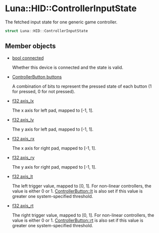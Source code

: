 # Luna::HID::ControllerInputState
The fetched input state for one generic game controller. 

```c++
struct Luna::HID::ControllerInputState
```

## Member objects
* [bool connected](struct_luna_1_1_h_i_d_1_1_controller_input_state_1ab36823025f12a809217f7771125658c2.md)

    Whether this device is connected and the state is valid. 

* [ControllerButton buttons](struct_luna_1_1_h_i_d_1_1_controller_input_state_1a73754ea6de21a25d84d0ba24a5a35869.md)

    A combination of bits to represent the pressed state of each button (1 for pressed, 0 for not pressed). 

* [f32 axis_lx](struct_luna_1_1_h_i_d_1_1_controller_input_state_1af717a1deeecad99e882d49e0b18115b5.md)

    The x axis for left pad, mapped to [-1, 1]. 

* [f32 axis_ly](struct_luna_1_1_h_i_d_1_1_controller_input_state_1ad6f994eb1c0560ee407c567b108c717a.md)

    The y axis for left pad, mapped to [-1, 1]. 

* [f32 axis_rx](struct_luna_1_1_h_i_d_1_1_controller_input_state_1a28914c1cb9d4aae0135f3aa09eeb7614.md)

    The x axis for right pad, mapped to [-1, 1]. 

* [f32 axis_ry](struct_luna_1_1_h_i_d_1_1_controller_input_state_1acfe37614e8933cd923d3790541b9464b.md)

    The y axis for right pad, mapped to [-1, 1]. 

* [f32 axis_lt](struct_luna_1_1_h_i_d_1_1_controller_input_state_1a54bdf2e05c572a60ac46f927dc163ae8.md)

    The left trigger value, mapped to [0, 1]. For non-linear controllers, the value is either 0 or 1. [ControllerButton::lt](group___h_i_d_1gga436467ac9bceac9ecfbd3775068d34daad91af6958918af87d6a057c1cdf5b225.md) is also set if this value is greater one system-specified threshold. 

* [f32 axis_rt](struct_luna_1_1_h_i_d_1_1_controller_input_state_1aef180acb766caf93eb2fdc73ca47686a.md)

    The right trigger value, mapped to [0, 1]. For non-linear controllers, the value is either 0 or 1. [ControllerButton::rt](group___h_i_d_1gga436467ac9bceac9ecfbd3775068d34daa822050d9ae3c47f54bee71b85fce1487.md) is also set if this value is greater one system-specified threshold. 

